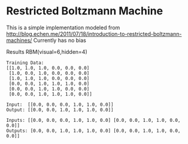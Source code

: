 Restricted Boltzmann Machine
===========
This is a simple implementation modeled from http://blog.echen.me/2011/07/18/introduction-to-restricted-boltzmann-machines/
Currently has no bias

Results RBM(visual=6,hidden=4)
```
Training Data:
[[1.0, 1.0, 1.0, 0.0, 0.0, 0.0]
 [1.0, 0.0, 1.0, 0.0, 0.0, 0.0]
 [1.0, 1.0, 1.0, 0.0, 0.0, 0.0]
 [0.0, 0.0, 1.0, 1.0, 1.0, 0.0]
 [0.0, 0.0, 1.0, 1.0, 0.0, 0.0]
 [0.0, 0.0, 1.0, 1.0, 1.0, 0.0]]

Input:  [[0.0, 0.0, 0.0, 1.0, 1.0, 0.0]]
Output: [[0.0, 0.0, 1.0, 1.0, 1.0, 0.0]]

Inputs: [[0.0, 0.0, 0.0, 1.0, 1.0, 0.0] [0.0, 0.0, 1.0, 1.0, 0.0, 0.0]]
Outputs: [0.0, 0.0, 1.0, 1.0, 1.0, 0.0] [0.0, 0.0, 1.0, 1.0, 0.0, 0.0]]
```